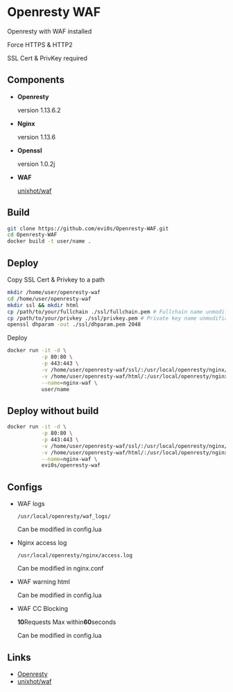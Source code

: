 # Openresty WAF

Openresty with WAF installed

Force HTTPS & HTTP2

SSL Cert & PrivKey required

## Components

* **Openresty**
  
  version 1.13.6.2

* **Nginx**
  
  version 1.13.6

* **Openssl**

  version 1.0.2j
  
* **WAF**

  [unixhot/waf](https://github.com/unixhot/waf)

## Build

```bash
git clone https://github.com/evi0s/Openresty-WAF.git
cd Openresty-WAF
docker build -t user/name .
```

## Deploy

Copy SSL Cert & Privkey to a path

```bash
mkdir /home/user/openresty-waf
cd /home/user/openresty-waf
mkdir ssl && mkdir html
cp /path/to/your/fullchain ./ssl/fullchain.pem # Fullchain name unmodifiable
cp /path/to/your/privkey ./ssl/privkey.pem # Private key name unmodifiable
openssl dhparam -out ./ssl/dhparam.pem 2048
```

Deploy

```bash
docker run -it -d \
           -p 80:80 \
           -p 443:443 \
           -v /home/user/openresty-waf/ssl/:/usr/local/openresty/nginx/ssl/:ro \
           -v /home/user/openresty-waf/html/:/usr/local/openresty/nginx/html/ \
           --name=nginx-waf \
           user/name
```

## Deploy without build

```bash
docker run -it -d \
           -p 80:80 \
           -p 443:443 \
           -v /home/user/openresty-waf/ssl/:/usr/local/openresty/nginx/ssl/:ro \
           -v /home/user/openresty-waf/html/:/usr/local/openresty/nginx/html/ \
           --name=nginx-waf \
           evi0s/openresty-waf
```

## Configs

* WAF logs

  ```
  /usr/local/openresty/waf_logs/
  ```

  Can be modified in config.lua
  
* Nginx access log

  ```
  /usr/local/openresty/nginx/access.log
  ```
  
  Can be modified in nginx.conf
  
* WAF warning html

  Can be modified in config.lua
  
* WAF CC Blocking

  **10**Requests Max within**60**seconds
  
  Can be modified in config.lua
  
## Links

* [Openresty](http://openresty.org/cn/)
* [unixhot/waf](https://github.com/unixhot/waf)
